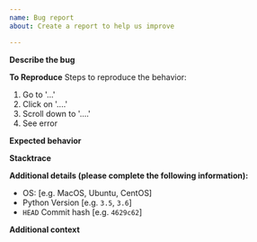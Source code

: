 ```yaml
---
name: Bug report
about: Create a report to help us improve

---
```


**Describe the bug**
<!-- A short description of what the bug is. -->

**To Reproduce**
Steps to reproduce the behavior:
1. Go to '...'
2. Click on '....'
3. Scroll down to '....'
4. See error

**Expected behavior**
<!-- A very short description of what you expected to happen. -->

**Stacktrace**
<!-- If applicable, add stacktrace to help explain your problem. -->

**Additional details (please complete the following information):**
 - OS: [e.g. MacOS, Ubuntu, CentOS]
 - Python Version [e.g. `3.5`, `3.6`]
 - `HEAD` Commit hash [e.g. `4629c62`]

**Additional context**
<!-- Add any other context about the problem here. -->
